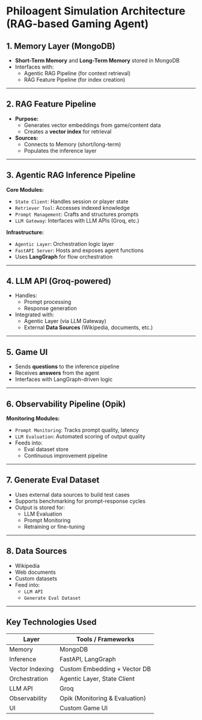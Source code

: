 # Philoagent Simulation Architecture (RAG-based Gaming Agent)

## 1. Memory Layer (MongoDB)

- **Short-Term Memory** and **Long-Term Memory** stored in MongoDB
- Interfaces with:
  - Agentic RAG Pipeline (for context retrieval)
  - RAG Feature Pipeline (for index creation)

---

## 2. RAG Feature Pipeline

- **Purpose:**
  - Generates vector embeddings from game/content data
  - Creates a **vector index** for retrieval
- **Sources:**
  - Connects to Memory (short/long-term)
  - Populates the inference layer

---

## 3. Agentic RAG Inference Pipeline

**Core Modules:**
- `State Client`: Handles session or player state
- `Retriever Tool`: Accesses indexed knowledge
- `Prompt Management`: Crafts and structures prompts
- `LLM Gateway`: Interfaces with LLM APIs (Groq, etc.)

**Infrastructure:**
- `Agentic Layer`: Orchestration logic layer
- `FastAPI Server`: Hosts and exposes agent functions
- Uses **LangGraph** for flow orchestration

---

## 4. LLM API (Groq-powered)

- Handles:
  - Prompt processing
  - Response generation
- Integrated with:
  - Agentic Layer (via LLM Gateway)
  - External **Data Sources** (Wikipedia, documents, etc.)

---

## 5. Game UI

- Sends **questions** to the inference pipeline
- Receives **answers** from the agent
- Interfaces with LangGraph-driven logic

---

## 6. Observability Pipeline (Opik)

**Monitoring Modules:**
- `Prompt Monitoring`: Tracks prompt quality, latency
- `LLM Evaluation`: Automated scoring of output quality
- Feeds into:
  - Eval dataset store
  - Continuous improvement pipeline

---

## 7. Generate Eval Dataset

- Uses external data sources to build test cases
- Supports benchmarking for prompt-response cycles
- Output is stored for:
  - LLM Evaluation
  - Prompt Monitoring
  - Retraining or fine-tuning

---

## 8. Data Sources

- Wikipedia
- Web documents
- Custom datasets
- Feed into:
  - `LLM API`
  - `Generate Eval Dataset`

---

## Key Technologies Used

| Layer                  | Tools / Frameworks                        |
|------------------------|-------------------------------------------|
| Memory                 | MongoDB                                   |
| Inference              | FastAPI, LangGraph                        |
| Vector Indexing        | Custom Embedding + Vector DB              |
| Orchestration          | Agentic Layer, State Client               |
| LLM API                | Groq                                       |
| Observability          | Opik (Monitoring & Evaluation)            |
| UI                     | Custom Game UI                            |